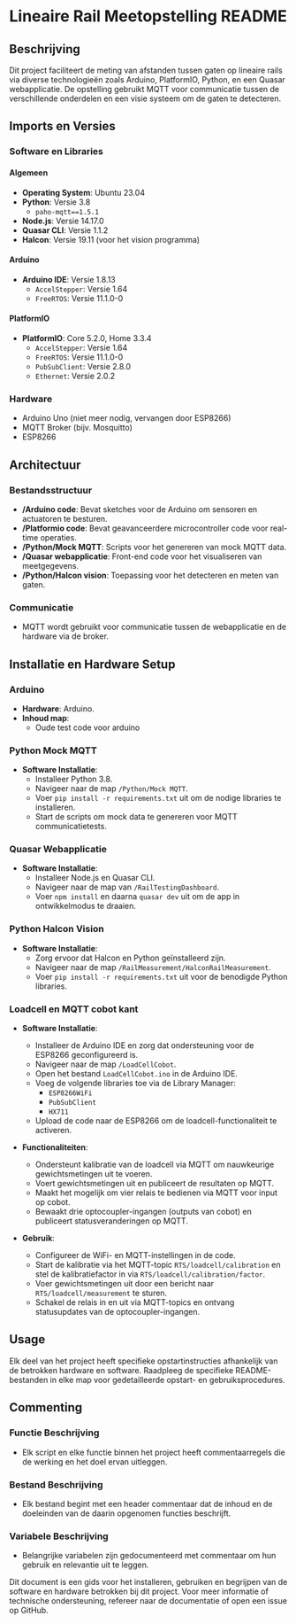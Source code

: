 # Lineaire Rail Meetopstelling README

## Beschrijving
Dit project faciliteert de meting van afstanden tussen gaten op lineaire rails via diverse technologieën zoals Arduino, PlatformIO, Python, en een Quasar webapplicatie. De opstelling gebruikt MQTT voor communicatie tussen de verschillende onderdelen en een visie systeem om de gaten te detecteren.

## Imports en Versies

### Software en Libraries
#### Algemeen
- **Operating System**: Ubuntu 23.04
- **Python**: Versie 3.8
  - `paho-mqtt==1.5.1`
- **Node.js**: Versie 14.17.0
- **Quasar CLI**: Versie 1.1.2
- **Halcon**: Versie 19.11 (voor het vision programma)

#### Arduino
- **Arduino IDE**: Versie 1.8.13
  - `AccelStepper`: Versie 1.64
  - `FreeRTOS`: Versie 11.1.0-0

#### PlatformIO
- **PlatformIO**: Core 5.2.0, Home 3.3.4
  - `AccelStepper`: Versie 1.64
  - `FreeRTOS`: Versie 11.1.0-0
  - `PubSubClient`: Versie 2.8.0
  - `Ethernet`: Versie 2.0.2

### Hardware
- Arduino Uno (niet meer nodig, vervangen door ESP8266)
- MQTT Broker (bijv. Mosquitto)
- ESP8266

## Architectuur

### Bestandsstructuur
- **/Arduino code**: Bevat sketches voor de Arduino om sensoren en actuatoren te besturen.
- **/Platformio code**: Bevat geavanceerdere microcontroller code voor real-time operaties.
- **/Python/Mock MQTT**: Scripts voor het genereren van mock MQTT data.
- **/Quasar webapplicatie**: Front-end code voor het visualiseren van meetgegevens.
- **/Python/Halcon vision**: Toepassing voor het detecteren en meten van gaten.

### Communicatie
- MQTT wordt gebruikt voor communicatie tussen de webapplicatie en de hardware via de broker.

## Installatie en Hardware Setup

### Arduino
- **Hardware**: Arduino.
- **Inhoud map**:
  - Oude test code voor arduino

### Python Mock MQTT
- **Software Installatie**:
  - Installeer Python 3.8.
  - Navigeer naar de map `/Python/Mock MQTT`.
  - Voer `pip install -r requirements.txt` uit om de nodige libraries te installeren.
  - Start de scripts om mock data te genereren voor MQTT communicatietests.

### Quasar Webapplicatie
- **Software Installatie**:
  - Installeer Node.js en Quasar CLI.
  - Navigeer naar de map van `/RailTestingDashboard`.
  - Voer `npm install` en daarna `quasar dev` uit om de app in ontwikkelmodus te draaien.

### Python Halcon Vision
- **Software Installatie**:
  - Zorg ervoor dat Halcon en Python geïnstalleerd zijn.
  - Navigeer naar de map `/RailMeasurement/HalconRailMeasurement`.
  - Voer `pip install -r requirements.txt` uit voor de benodigde Python libraries.

### Loadcell en MQTT cobot kant

- **Software Installatie**:
  - Installeer de Arduino IDE en zorg dat ondersteuning voor de ESP8266 geconfigureerd is.
  - Navigeer naar de map `/LoadCellCobot`.
  - Open het bestand `LoadCellCobot.ino` in de Arduino IDE.
  - Voeg de volgende libraries toe via de Library Manager:
    - `ESP8266WiFi`
    - `PubSubClient`
    - `HX711`
  - Upload de code naar de ESP8266 om de loadcell-functionaliteit te activeren.

- **Functionaliteiten**:
  - Ondersteunt kalibratie van de loadcell via MQTT om nauwkeurige gewichtsmetingen uit te voeren.
  - Voert gewichtsmetingen uit en publiceert de resultaten op MQTT.
  - Maakt het mogelijk om vier relais te bedienen via MQTT voor input op cobot.
  - Bewaakt drie optocoupler-ingangen (outputs van cobot) en publiceert statusveranderingen op MQTT.

- **Gebruik**:
  - Configureer de WiFi- en MQTT-instellingen in de code.
  - Start de kalibratie via het MQTT-topic `RTS/loadcell/calibration` en stel de kalibratiefactor in via `RTS/loadcell/calibration/factor`.
  - Voer gewichtsmetingen uit door een bericht naar `RTS/loadcell/measurement` te sturen.
  - Schakel de relais in en uit via MQTT-topics en ontvang statusupdates van de optocoupler-ingangen.


## Usage

Elk deel van het project heeft specifieke opstartinstructies afhankelijk van de betrokken hardware en software. Raadpleeg de specifieke README-bestanden in elke map voor gedetailleerde opstart- en gebruiksprocedures.

## Commenting

### Functie Beschrijving
- Elk script en elke functie binnen het project heeft commentaarregels die de werking en het doel ervan uitleggen.

### Bestand Beschrijving
- Elk bestand begint met een header commentaar dat de inhoud en de doeleinden van de daarin opgenomen functies beschrijft.

### Variabele Beschrijving
- Belangrijke variabelen zijn gedocumenteerd met commentaar om hun gebruik en relevantie uit te leggen.

Dit document is een gids voor het installeren, gebruiken en begrijpen van de software en hardware betrokken bij dit project. Voor meer informatie of technische ondersteuning, refereer naar de documentatie of open een issue op GitHub.
